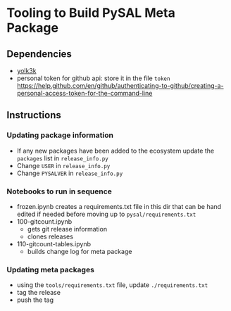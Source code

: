 # Tooling to Build PySAL Meta Package

## Dependencies

- [yolk3k](https://pypi.org/project/yolk3k/)
- personal token for github api: store it in the file `token`
  https://help.github.com/en/github/authenticating-to-github/creating-a-personal-access-token-for-the-command-line

## Instructions

### Updating package information
- If any new packages have been added to the ecosystem update the `packages` list
in `release_info.py`
- Change `USER` in `release_info.py`
- Change `PYSALVER` in `release_info.py`

### Notebooks to run in sequence
- frozen.ipynb creates a requirements.txt file in this dir that can be hand edited if needed before moving up to `pysal/requirements.txt`
- 100-gitcount.ipynb
  - gets git release information
  - clones releases
- 110-gitcount-tables.ipynb
  - builds change log for meta package
  
  
### Updating meta packages
- using the `tools/requirements.txt` file, update `./requirements.txt`
- tag the release
- push the tag

